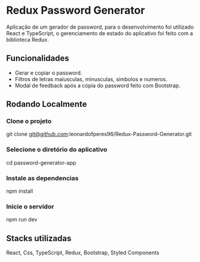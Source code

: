 # Redux Password Generator

Aplicação de um gerador de password, para o desenvolvimento foi utilizado React e TypeScript, o gerenciamento de estado do aplicativo foi feito com a biblioteca Redux.

## Funcionalidades

- Gerar e copiar o password.
- Filtros de letras maíusculas, minusculas, simbolos e numeros.
- Modal de feedback após a cópia do password feito com Bootstrap.

## Rodando Localmente

### Clone o projeto

git clone git@github.com:leonardofperes96/Redux-Password-Generator.git

### Selecione o diretório do aplicativo

cd password-generator-app

### Instale as dependencias

npm install

### Inicie o servidor

npm run dev

## Stacks utilizadas

React, Css, TypeScript, Redux, Bootstrap, Styled Components

